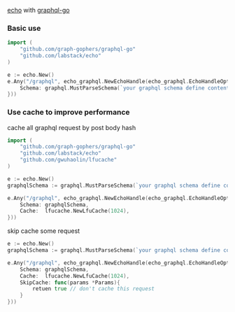 [echo](https://echo.labstack.com/) with [graphql-go](https://github.com/graphql-go/graphql)

### Basic use
```go
import (
	"github.com/graph-gophers/graphql-go"
	"github.com/labstack/echo"
)

e := echo.New()
e.Any("/graphql", echo_graphql.NewEchoHandle(echo_graphql.EchoHandleOptions{
	Schema: graphql.MustParseSchema(`your graphql schema define content...`),
}))
```

### Use cache to improve performance  
cache all graphql request by post body hash
```go
import (
	"github.com/graph-gophers/graphql-go"
	"github.com/labstack/echo"
	"github.com/gwuhaolin/lfucache"
)

e := echo.New()
graphqlSchema := graphql.MustParseSchema(`your graphql schema define content...`)

e.Any("/graphql", echo_graphql.NewEchoHandle(echo_graphql.EchoHandleOptions{
	Schema: graphqlSchema,
    Cache:  lfucache.NewLfuCache(1024),
}))
```

skip cache some request 
```go
e := echo.New()
graphqlSchema := graphql.MustParseSchema(`your graphql schema define content...`)

e.Any("/graphql", echo_graphql.NewEchoHandle(echo_graphql.EchoHandleOptions{
	Schema: graphqlSchema, 
    Cache:  lfucache.NewLfuCache(1024),
    SkipCache: func(params *Params){
        retuen true // don't cache this request
    }
}))
```